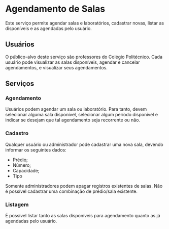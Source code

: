 # Agendamento de Salas

Este serviço permite agendar salas e laboratórios, cadastrar novas, listar as disponíveis e as agendadas pelo usuário.

## Usuários

O público-alvo deste serviço são professores do Colégio Politécnico. Cada usuário pode visualizar as salas disponíveis, agendar e cancelar agendamentos, e visualizar seus agendamentos.

## Serviços

### Agendamento

Usuários podem agendar um sala ou laboratório. Para tanto, devem selecionar alguma sala disponível, selecionar algum período disponível e indicar se desejam que tal agendamento seja recorrente ou não.

### Cadastro

Qualquer usuário ou administrador pode cadastrar uma nova sala, devendo informar os seguintes dados:

- Prédio;
- Número;
- Capacidade;
- Tipo

Somente administradores podem apagar registros existentes de salas. Não é possível cadastrar uma combinação de prédio/sala existente.

### Listagem

É possível listar tanto as salas disponíveis para agendamento quanto as já agendadas pelo usuário.